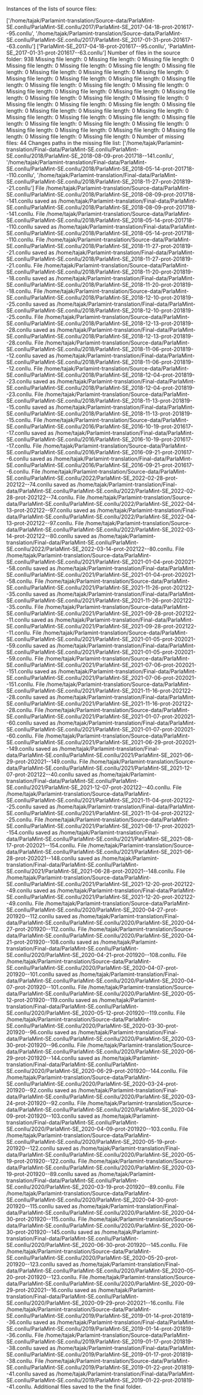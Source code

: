 Instances of the lists of source files:

['/home/tajak/Parlamint-translation/Source-data/ParlaMint-SE.conllu/ParlaMint-SE.conllu/2017/ParlaMint-SE_2017-04-18-prot-201617--95.conllu', '/home/tajak/Parlamint-translation/Source-data/ParlaMint-SE.conllu/ParlaMint-SE.conllu/2017/ParlaMint-SE_2017-01-31-prot-201617--63.conllu']
['ParlaMint-SE_2017-04-18-prot-201617--95.conllu', 'ParlaMint-SE_2017-01-31-prot-201617--63.conllu']
Number of files in the source folder: 938
Missing file length: 0
Missing file length: 0
Missing file length: 0
Missing file length: 0
Missing file length: 0
Missing file length: 0
Missing file length: 0
Missing file length: 0
Missing file length: 0
Missing file length: 0
Missing file length: 0
Missing file length: 0
Missing file length: 0
Missing file length: 0
Missing file length: 0
Missing file length: 0
Missing file length: 0
Missing file length: 0
Missing file length: 0
Missing file length: 0
Missing file length: 0
Missing file length: 0
Missing file length: 0
Missing file length: 0
Missing file length: 0
Missing file length: 0
Missing file length: 0
Missing file length: 0
Missing file length: 0
Missing file length: 0
Missing file length: 0
Missing file length: 0
Missing file length: 0
Missing file length: 0
Missing file length: 0
Missing file length: 0
Missing file length: 0
Missing file length: 0
Missing file length: 0
Missing file length: 0
Missing file length: 0
Missing file length: 0
Missing file length: 0
Missing file length: 0
Number of missing files: 44
Changes paths in the missing file list: ['/home/tajak/Parlamint-translation/Final-data/ParlaMint-SE.conllu/ParlaMint-SE.conllu/2018/ParlaMint-SE_2018-08-09-prot-201718--141.conllu', '/home/tajak/Parlamint-translation/Final-data/ParlaMint-SE.conllu/ParlaMint-SE.conllu/2018/ParlaMint-SE_2018-05-14-prot-201718--110.conllu', '/home/tajak/Parlamint-translation/Final-data/ParlaMint-SE.conllu/ParlaMint-SE.conllu/2018/ParlaMint-SE_2018-11-27-prot-201819--21.conllu']
File /home/tajak/Parlamint-translation/Source-data/ParlaMint-SE.conllu/ParlaMint-SE.conllu/2018/ParlaMint-SE_2018-08-09-prot-201718--141.conllu saved as /home/tajak/Parlamint-translation/Final-data/ParlaMint-SE.conllu/ParlaMint-SE.conllu/2018/ParlaMint-SE_2018-08-09-prot-201718--141.conllu.
File /home/tajak/Parlamint-translation/Source-data/ParlaMint-SE.conllu/ParlaMint-SE.conllu/2018/ParlaMint-SE_2018-05-14-prot-201718--110.conllu saved as /home/tajak/Parlamint-translation/Final-data/ParlaMint-SE.conllu/ParlaMint-SE.conllu/2018/ParlaMint-SE_2018-05-14-prot-201718--110.conllu.
File /home/tajak/Parlamint-translation/Source-data/ParlaMint-SE.conllu/ParlaMint-SE.conllu/2018/ParlaMint-SE_2018-11-27-prot-201819--21.conllu saved as /home/tajak/Parlamint-translation/Final-data/ParlaMint-SE.conllu/ParlaMint-SE.conllu/2018/ParlaMint-SE_2018-11-27-prot-201819--21.conllu.
File /home/tajak/Parlamint-translation/Source-data/ParlaMint-SE.conllu/ParlaMint-SE.conllu/2018/ParlaMint-SE_2018-11-20-prot-201819--18.conllu saved as /home/tajak/Parlamint-translation/Final-data/ParlaMint-SE.conllu/ParlaMint-SE.conllu/2018/ParlaMint-SE_2018-11-20-prot-201819--18.conllu.
File /home/tajak/Parlamint-translation/Source-data/ParlaMint-SE.conllu/ParlaMint-SE.conllu/2018/ParlaMint-SE_2018-12-10-prot-201819--25.conllu saved as /home/tajak/Parlamint-translation/Final-data/ParlaMint-SE.conllu/ParlaMint-SE.conllu/2018/ParlaMint-SE_2018-12-10-prot-201819--25.conllu.
File /home/tajak/Parlamint-translation/Source-data/ParlaMint-SE.conllu/ParlaMint-SE.conllu/2018/ParlaMint-SE_2018-12-13-prot-201819--28.conllu saved as /home/tajak/Parlamint-translation/Final-data/ParlaMint-SE.conllu/ParlaMint-SE.conllu/2018/ParlaMint-SE_2018-12-13-prot-201819--28.conllu.
File /home/tajak/Parlamint-translation/Source-data/ParlaMint-SE.conllu/ParlaMint-SE.conllu/2018/ParlaMint-SE_2018-11-06-prot-201819--12.conllu saved as /home/tajak/Parlamint-translation/Final-data/ParlaMint-SE.conllu/ParlaMint-SE.conllu/2018/ParlaMint-SE_2018-11-06-prot-201819--12.conllu.
File /home/tajak/Parlamint-translation/Source-data/ParlaMint-SE.conllu/ParlaMint-SE.conllu/2018/ParlaMint-SE_2018-12-04-prot-201819--23.conllu saved as /home/tajak/Parlamint-translation/Final-data/ParlaMint-SE.conllu/ParlaMint-SE.conllu/2018/ParlaMint-SE_2018-12-04-prot-201819--23.conllu.
File /home/tajak/Parlamint-translation/Source-data/ParlaMint-SE.conllu/ParlaMint-SE.conllu/2018/ParlaMint-SE_2018-11-13-prot-201819--15.conllu saved as /home/tajak/Parlamint-translation/Final-data/ParlaMint-SE.conllu/ParlaMint-SE.conllu/2018/ParlaMint-SE_2018-11-13-prot-201819--15.conllu.
File /home/tajak/Parlamint-translation/Source-data/ParlaMint-SE.conllu/ParlaMint-SE.conllu/2016/ParlaMint-SE_2016-10-19-prot-201617--17.conllu saved as /home/tajak/Parlamint-translation/Final-data/ParlaMint-SE.conllu/ParlaMint-SE.conllu/2016/ParlaMint-SE_2016-10-19-prot-201617--17.conllu.
File /home/tajak/Parlamint-translation/Source-data/ParlaMint-SE.conllu/ParlaMint-SE.conllu/2016/ParlaMint-SE_2016-09-21-prot-201617--6.conllu saved as /home/tajak/Parlamint-translation/Final-data/ParlaMint-SE.conllu/ParlaMint-SE.conllu/2016/ParlaMint-SE_2016-09-21-prot-201617--6.conllu.
File /home/tajak/Parlamint-translation/Source-data/ParlaMint-SE.conllu/ParlaMint-SE.conllu/2022/ParlaMint-SE_2022-02-28-prot-202122--74.conllu saved as /home/tajak/Parlamint-translation/Final-data/ParlaMint-SE.conllu/ParlaMint-SE.conllu/2022/ParlaMint-SE_2022-02-28-prot-202122--74.conllu.
File /home/tajak/Parlamint-translation/Source-data/ParlaMint-SE.conllu/ParlaMint-SE.conllu/2022/ParlaMint-SE_2022-04-13-prot-202122--97.conllu saved as /home/tajak/Parlamint-translation/Final-data/ParlaMint-SE.conllu/ParlaMint-SE.conllu/2022/ParlaMint-SE_2022-04-13-prot-202122--97.conllu.
File /home/tajak/Parlamint-translation/Source-data/ParlaMint-SE.conllu/ParlaMint-SE.conllu/2022/ParlaMint-SE_2022-03-14-prot-202122--80.conllu saved as /home/tajak/Parlamint-translation/Final-data/ParlaMint-SE.conllu/ParlaMint-SE.conllu/2022/ParlaMint-SE_2022-03-14-prot-202122--80.conllu.
File /home/tajak/Parlamint-translation/Source-data/ParlaMint-SE.conllu/ParlaMint-SE.conllu/2021/ParlaMint-SE_2021-01-04-prot-202021--58.conllu saved as /home/tajak/Parlamint-translation/Final-data/ParlaMint-SE.conllu/ParlaMint-SE.conllu/2021/ParlaMint-SE_2021-01-04-prot-202021--58.conllu.
File /home/tajak/Parlamint-translation/Source-data/ParlaMint-SE.conllu/ParlaMint-SE.conllu/2021/ParlaMint-SE_2021-11-26-prot-202122--35.conllu saved as /home/tajak/Parlamint-translation/Final-data/ParlaMint-SE.conllu/ParlaMint-SE.conllu/2021/ParlaMint-SE_2021-11-26-prot-202122--35.conllu.
File /home/tajak/Parlamint-translation/Source-data/ParlaMint-SE.conllu/ParlaMint-SE.conllu/2021/ParlaMint-SE_2021-09-28-prot-202122--11.conllu saved as /home/tajak/Parlamint-translation/Final-data/ParlaMint-SE.conllu/ParlaMint-SE.conllu/2021/ParlaMint-SE_2021-09-28-prot-202122--11.conllu.
File /home/tajak/Parlamint-translation/Source-data/ParlaMint-SE.conllu/ParlaMint-SE.conllu/2021/ParlaMint-SE_2021-01-05-prot-202021--59.conllu saved as /home/tajak/Parlamint-translation/Final-data/ParlaMint-SE.conllu/ParlaMint-SE.conllu/2021/ParlaMint-SE_2021-01-05-prot-202021--59.conllu.
File /home/tajak/Parlamint-translation/Source-data/ParlaMint-SE.conllu/ParlaMint-SE.conllu/2021/ParlaMint-SE_2021-07-06-prot-202021--151.conllu saved as /home/tajak/Parlamint-translation/Final-data/ParlaMint-SE.conllu/ParlaMint-SE.conllu/2021/ParlaMint-SE_2021-07-06-prot-202021--151.conllu.
File /home/tajak/Parlamint-translation/Source-data/ParlaMint-SE.conllu/ParlaMint-SE.conllu/2021/ParlaMint-SE_2021-11-16-prot-202122--28.conllu saved as /home/tajak/Parlamint-translation/Final-data/ParlaMint-SE.conllu/ParlaMint-SE.conllu/2021/ParlaMint-SE_2021-11-16-prot-202122--28.conllu.
File /home/tajak/Parlamint-translation/Source-data/ParlaMint-SE.conllu/ParlaMint-SE.conllu/2021/ParlaMint-SE_2021-01-07-prot-202021--60.conllu saved as /home/tajak/Parlamint-translation/Final-data/ParlaMint-SE.conllu/ParlaMint-SE.conllu/2021/ParlaMint-SE_2021-01-07-prot-202021--60.conllu.
File /home/tajak/Parlamint-translation/Source-data/ParlaMint-SE.conllu/ParlaMint-SE.conllu/2021/ParlaMint-SE_2021-06-29-prot-202021--149.conllu saved as /home/tajak/Parlamint-translation/Final-data/ParlaMint-SE.conllu/ParlaMint-SE.conllu/2021/ParlaMint-SE_2021-06-29-prot-202021--149.conllu.
File /home/tajak/Parlamint-translation/Source-data/ParlaMint-SE.conllu/ParlaMint-SE.conllu/2021/ParlaMint-SE_2021-12-07-prot-202122--40.conllu saved as /home/tajak/Parlamint-translation/Final-data/ParlaMint-SE.conllu/ParlaMint-SE.conllu/2021/ParlaMint-SE_2021-12-07-prot-202122--40.conllu.
File /home/tajak/Parlamint-translation/Source-data/ParlaMint-SE.conllu/ParlaMint-SE.conllu/2021/ParlaMint-SE_2021-11-04-prot-202122--25.conllu saved as /home/tajak/Parlamint-translation/Final-data/ParlaMint-SE.conllu/ParlaMint-SE.conllu/2021/ParlaMint-SE_2021-11-04-prot-202122--25.conllu.
File /home/tajak/Parlamint-translation/Source-data/ParlaMint-SE.conllu/ParlaMint-SE.conllu/2021/ParlaMint-SE_2021-08-17-prot-202021--154.conllu saved as /home/tajak/Parlamint-translation/Final-data/ParlaMint-SE.conllu/ParlaMint-SE.conllu/2021/ParlaMint-SE_2021-08-17-prot-202021--154.conllu.
File /home/tajak/Parlamint-translation/Source-data/ParlaMint-SE.conllu/ParlaMint-SE.conllu/2021/ParlaMint-SE_2021-06-28-prot-202021--148.conllu saved as /home/tajak/Parlamint-translation/Final-data/ParlaMint-SE.conllu/ParlaMint-SE.conllu/2021/ParlaMint-SE_2021-06-28-prot-202021--148.conllu.
File /home/tajak/Parlamint-translation/Source-data/ParlaMint-SE.conllu/ParlaMint-SE.conllu/2021/ParlaMint-SE_2021-12-20-prot-202122--49.conllu saved as /home/tajak/Parlamint-translation/Final-data/ParlaMint-SE.conllu/ParlaMint-SE.conllu/2021/ParlaMint-SE_2021-12-20-prot-202122--49.conllu.
File /home/tajak/Parlamint-translation/Source-data/ParlaMint-SE.conllu/ParlaMint-SE.conllu/2020/ParlaMint-SE_2020-04-27-prot-201920--112.conllu saved as /home/tajak/Parlamint-translation/Final-data/ParlaMint-SE.conllu/ParlaMint-SE.conllu/2020/ParlaMint-SE_2020-04-27-prot-201920--112.conllu.
File /home/tajak/Parlamint-translation/Source-data/ParlaMint-SE.conllu/ParlaMint-SE.conllu/2020/ParlaMint-SE_2020-04-21-prot-201920--108.conllu saved as /home/tajak/Parlamint-translation/Final-data/ParlaMint-SE.conllu/ParlaMint-SE.conllu/2020/ParlaMint-SE_2020-04-21-prot-201920--108.conllu.
File /home/tajak/Parlamint-translation/Source-data/ParlaMint-SE.conllu/ParlaMint-SE.conllu/2020/ParlaMint-SE_2020-04-07-prot-201920--101.conllu saved as /home/tajak/Parlamint-translation/Final-data/ParlaMint-SE.conllu/ParlaMint-SE.conllu/2020/ParlaMint-SE_2020-04-07-prot-201920--101.conllu.
File /home/tajak/Parlamint-translation/Source-data/ParlaMint-SE.conllu/ParlaMint-SE.conllu/2020/ParlaMint-SE_2020-05-12-prot-201920--119.conllu saved as /home/tajak/Parlamint-translation/Final-data/ParlaMint-SE.conllu/ParlaMint-SE.conllu/2020/ParlaMint-SE_2020-05-12-prot-201920--119.conllu.
File /home/tajak/Parlamint-translation/Source-data/ParlaMint-SE.conllu/ParlaMint-SE.conllu/2020/ParlaMint-SE_2020-03-30-prot-201920--96.conllu saved as /home/tajak/Parlamint-translation/Final-data/ParlaMint-SE.conllu/ParlaMint-SE.conllu/2020/ParlaMint-SE_2020-03-30-prot-201920--96.conllu.
File /home/tajak/Parlamint-translation/Source-data/ParlaMint-SE.conllu/ParlaMint-SE.conllu/2020/ParlaMint-SE_2020-06-29-prot-201920--144.conllu saved as /home/tajak/Parlamint-translation/Final-data/ParlaMint-SE.conllu/ParlaMint-SE.conllu/2020/ParlaMint-SE_2020-06-29-prot-201920--144.conllu.
File /home/tajak/Parlamint-translation/Source-data/ParlaMint-SE.conllu/ParlaMint-SE.conllu/2020/ParlaMint-SE_2020-03-24-prot-201920--92.conllu saved as /home/tajak/Parlamint-translation/Final-data/ParlaMint-SE.conllu/ParlaMint-SE.conllu/2020/ParlaMint-SE_2020-03-24-prot-201920--92.conllu.
File /home/tajak/Parlamint-translation/Source-data/ParlaMint-SE.conllu/ParlaMint-SE.conllu/2020/ParlaMint-SE_2020-04-09-prot-201920--103.conllu saved as /home/tajak/Parlamint-translation/Final-data/ParlaMint-SE.conllu/ParlaMint-SE.conllu/2020/ParlaMint-SE_2020-04-09-prot-201920--103.conllu.
File /home/tajak/Parlamint-translation/Source-data/ParlaMint-SE.conllu/ParlaMint-SE.conllu/2020/ParlaMint-SE_2020-05-19-prot-201920--122.conllu saved as /home/tajak/Parlamint-translation/Final-data/ParlaMint-SE.conllu/ParlaMint-SE.conllu/2020/ParlaMint-SE_2020-05-19-prot-201920--122.conllu.
File /home/tajak/Parlamint-translation/Source-data/ParlaMint-SE.conllu/ParlaMint-SE.conllu/2020/ParlaMint-SE_2020-03-19-prot-201920--89.conllu saved as /home/tajak/Parlamint-translation/Final-data/ParlaMint-SE.conllu/ParlaMint-SE.conllu/2020/ParlaMint-SE_2020-03-19-prot-201920--89.conllu.
File /home/tajak/Parlamint-translation/Source-data/ParlaMint-SE.conllu/ParlaMint-SE.conllu/2020/ParlaMint-SE_2020-04-30-prot-201920--115.conllu saved as /home/tajak/Parlamint-translation/Final-data/ParlaMint-SE.conllu/ParlaMint-SE.conllu/2020/ParlaMint-SE_2020-04-30-prot-201920--115.conllu.
File /home/tajak/Parlamint-translation/Source-data/ParlaMint-SE.conllu/ParlaMint-SE.conllu/2020/ParlaMint-SE_2020-06-30-prot-201920--145.conllu saved as /home/tajak/Parlamint-translation/Final-data/ParlaMint-SE.conllu/ParlaMint-SE.conllu/2020/ParlaMint-SE_2020-06-30-prot-201920--145.conllu.
File /home/tajak/Parlamint-translation/Source-data/ParlaMint-SE.conllu/ParlaMint-SE.conllu/2020/ParlaMint-SE_2020-05-20-prot-201920--123.conllu saved as /home/tajak/Parlamint-translation/Final-data/ParlaMint-SE.conllu/ParlaMint-SE.conllu/2020/ParlaMint-SE_2020-05-20-prot-201920--123.conllu.
File /home/tajak/Parlamint-translation/Source-data/ParlaMint-SE.conllu/ParlaMint-SE.conllu/2020/ParlaMint-SE_2020-09-29-prot-202021--16.conllu saved as /home/tajak/Parlamint-translation/Final-data/ParlaMint-SE.conllu/ParlaMint-SE.conllu/2020/ParlaMint-SE_2020-09-29-prot-202021--16.conllu.
File /home/tajak/Parlamint-translation/Source-data/ParlaMint-SE.conllu/ParlaMint-SE.conllu/2019/ParlaMint-SE_2019-01-14-prot-201819--36.conllu saved as /home/tajak/Parlamint-translation/Final-data/ParlaMint-SE.conllu/ParlaMint-SE.conllu/2019/ParlaMint-SE_2019-01-14-prot-201819--36.conllu.
File /home/tajak/Parlamint-translation/Source-data/ParlaMint-SE.conllu/ParlaMint-SE.conllu/2019/ParlaMint-SE_2019-01-17-prot-201819--38.conllu saved as /home/tajak/Parlamint-translation/Final-data/ParlaMint-SE.conllu/ParlaMint-SE.conllu/2019/ParlaMint-SE_2019-01-17-prot-201819--38.conllu.
File /home/tajak/Parlamint-translation/Source-data/ParlaMint-SE.conllu/ParlaMint-SE.conllu/2019/ParlaMint-SE_2019-01-22-prot-201819--41.conllu saved as /home/tajak/Parlamint-translation/Final-data/ParlaMint-SE.conllu/ParlaMint-SE.conllu/2019/ParlaMint-SE_2019-01-22-prot-201819--41.conllu.
Additional files saved to the the final folder.
